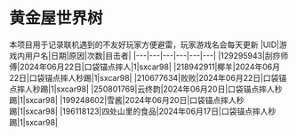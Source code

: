 # 黄金屋世界树
本项目用于记录联机遇到的不友好玩家方便避雷，玩家游戏名会每天更新
|UID|游戏内用户名|日期|原因|次数|目击者|
|---|---|---|---|---|---|
|129295943|刮痧师傅|2024年06月22日|口袋锚点摔人|1|sxcar98|
|218942911|椰羊|2024年06月22日|口袋锚点摔人秒踢|1|sxcar98|
|210677634|败败|2024年06月22日|口袋锚点摔人秒踢|1|sxcar98|
|250801769|云终韵|2024年06月20日|口袋锚点摔人秒踢|1|sxcar98|
|199248602|雪酱|2024年06月20日|口袋锚点摔人秒踢|1|sxcar98|
|196118123|四处山里的食品|2024年06月17日|口袋锚点摔人秒踢|1|sxcar98|
